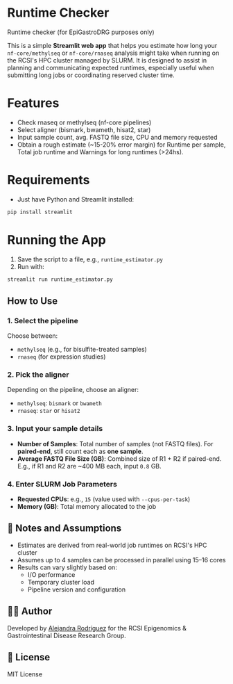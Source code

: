 # Runtime Checker
Runtime checker (for EpiGastroDRG purposes only)

This is a simple **Streamlit web app** that helps you estimate how long your `nf-core/methylseq` or `nf-core/rnaseq` analysis might take when running on the RCSI's HPC cluster managed by SLURM. It is designed to assist in planning and communicating expected runtimes, especially useful when submitting long jobs or coordinating reserved cluster time.

# Features
- Check rnaseq or methylseq (nf-core pipelines)
- Select aligner (bismark, bwameth, hisat2, star)
- Input sample count, avg. FASTQ file size, CPU and memory requested
- Obtain a rough estimate (~15-20% error margin) for Runtime per sample, Total job runtime and Warnings for long runtimes (>24hs).

# Requirements
- Just have Python and Streamlit installed:
```bash
pip install streamlit
```

# Running the App
1. Save the script to a file, e.g., `runtime_estimator.py`
2. Run with:

```bash
streamlit run runtime_estimator.py
```

## How to Use

### 1. **Select the pipeline**
Choose between:
- `methylseq` (e.g., for bisulfite-treated samples)
- `rnaseq` (for expression studies)

### 2. **Pick the aligner**
Depending on the pipeline, choose an aligner:
- `methylseq`: `bismark` or `bwameth`
- `rnaseq`: `star` or `hisat2`

### 3. **Input your sample details**
- **Number of Samples**: Total number of samples (not FASTQ files). For **paired-end**, still count each as **one sample**.
- **Average FASTQ File Size (GB)**: Combined size of R1 + R2 if paired-end. E.g., if R1 and R2 are ~400 MB each, input `0.8` GB.

### 4. **Enter SLURM Job Parameters**
- **Requested CPUs**: e.g., `15` (value used with `--cpus-per-task`)
- **Memory (GB)**: Total memory allocated to the job

## 📌 Notes and Assumptions
- Estimates are derived from real-world job runtimes on RCSI's HPC cluster
- Assumes up to 4 samples can be processed in parallel using 15–16 cores
- Results can vary slightly based on:
  - I/O performance
  - Temporary cluster load
  - Pipeline version and configuration

## 🧑‍💻 Author
Developed by [Alejandra Rodríguez](https://github.com/AlejRSosa) for the RCSI Epigenomics & Gastrointestinal Disease Research Group.

## 📜 License
MIT License
